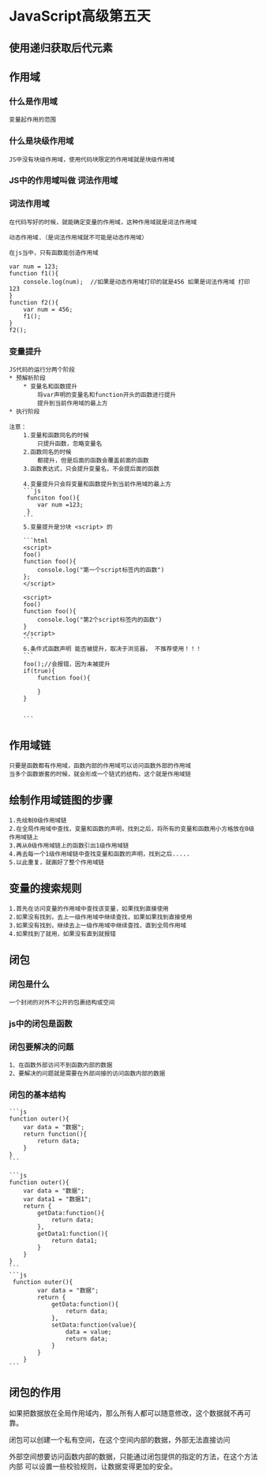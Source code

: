 # JavaScript高级第五天
## 使用递归获取后代元素
## 作用域
### 什么是作用域
    变量起作用的范围
### 什么是块级作用域
    JS中没有块级作用域，使用代码块限定的作用域就是块级作用域
### JS中的作用域叫做 词法作用域

### 词法作用域
    在代码写好的时候，就能确定变量的作用域，这种作用域就是词法作用域

    动态作用域.（是词法作用域就不可能是动态作用域）

    在js当中，只有函数能创造作用域

    var num = 123;
    function f1(){
        console.log(num);  //如果是动态作用域打印的就是456 如果是词法作用域 打印123
    }
    function f2(){
        var num = 456;
        f1();
    }
    f2();

### 变量提升
    JS代码的运行分两个阶段
    * 预解析阶段
        * 变量名和函数提升
            将var声明的变量名和function开头的函数进行提升
            提升到当前作用域的最上方
    * 执行阶段

    注意：
        1.变量和函数同名的时候
            只提升函数，忽略变量名
        2.函数同名的时候
            都提升，但是后面的函数会覆盖前面的函数
        3.函数表达式，只会提升变量名，不会提后面的函数

        4.变量提升只会将变量和函数提升到当前作用域的最上方
        ```js
         funciton foo(){
            var num =123;
         }
        ```
        5.变量提升是分块 <script> 的

        ```html
        <script>
        foo()
        function foo(){
            console.log("第一个script标签内的函数")
        };
        </script>

        <script>
        foo()
        function foo(){
            console.log("第2个script标签内的函数")
        }
        </script>
        ```
        6.条件式函数声明 能否被提升，取决于浏览器， 不推荐使用！！！
        ```
        foo();//会报错，因为未被提升
        if(true){
            function foo(){

            }
        }


        ```
## 作用域链
    只要是函数都有作用域，函数内部的作用域可以访问函数外部的作用域
    当多个函数嵌套的时候，就会形成一个链式的结构，这个就是作用域链

## 绘制作用域链图的步骤
    1.先绘制0级作用域链
    2.在全局作用域中查找，变量和函数的声明，找到之后，将所有的变量和函数用小方格放在0级作用域链上
    3.再从0级作用域链上的函数引出1级作用域链
    4.再去每一个1级作用域链中查找变量和函数的声明，找到之后.....
    5.以此重复，就画好了整个作用域链

## 变量的搜索规则
    1.首先在访问变量的作用域中查找该变量，如果找到直接使用
    2.如果没有找到，去上一级作用域中继续查找，如果如果找到直接使用
    3.如果没有找到，继续去上一级作用域中继续查找，直到全局作用域
    4.如果找到了就用，如果没有直到就报错

## 闭包
### 闭包是什么
    一个封闭的对外不公开的包裹结构或空间
### js中的闭包是函数

### 闭包要解决的问题
    1、在函数外部访问不到函数内部的数据
    2、要解决的问题就是需要在外部间接的访问函数内部的数据

### 闭包的基本结构
    ```js
    function outer(){
        var data = "数据";
        return function(){
            return data;
        }
    }
    ```

    ```js
    function outer(){
        var data = "数据";
        var data1 = "数据1";
        return {
            getData:function(){
                return data;
            },
            getData1:function(){
                return data1;
            }
        }
    }
    ```
    ```js
     function outer(){
            var data = "数据";
            return {
                getData:function(){
                    return data;
                },
                setData:function(value){
                    data = value;
                    return data;
                }
            }
        }
    ```

## 闭包的作用
如果把数据放在全局作用域内，那么所有人都可以随意修改，这个数据就不再可靠。

闭包可以创建一个私有空间，在这个空间内部的数据，外部无法直接访问

外部空间想要访问函数内部的数据，只能通过闭包提供的指定的方法，在这个方法内部
可以设置一些校验规则，让数据变得更加的安全。

